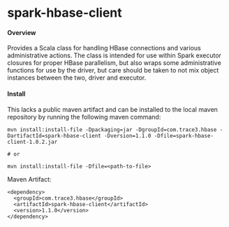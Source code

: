 spark-hbase-client
==================


#### Overview

  Provides a Scala class for handling HBase connections and various
administrative actions. The class is intended for use within Spark executor
closures for proper HBase parallelism, but also wraps some administrative
functions for use by the driver, but care should be taken to not mix object
instances between the two, driver and executor.

#### Install

  This lacks a public maven artifact and can be installed to the local
maven repository by running the following maven command:

```
mvn install:install-file -Dpackaging=jar -DgroupId=com.trace3.hbase -DartifactId=spark-hbase-client -Dversion=1.1.0 -Dfile=spark-hbase-client-1.0.2.jar

# or

mvn install:install-file -Dfile=<path-to-file>
```


Maven Artifact:

```
<dependency>
  <groupId>com.trace3.hbase</groupId>
  <artifactId>spark-hbase-client</artifactId>
  <version>1.1.0</version>
</dependency>
```
